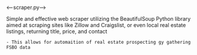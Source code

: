 <--scraper.py-->

Simple and effective web scraper utilizing the BeautifulSoup Python library aimed at scraping sites like Zillow and Craigslist, or even local real estate listings, returning title, price, and contact

    - This allows for automaition of real estate prospecting gy gathering FSBO data